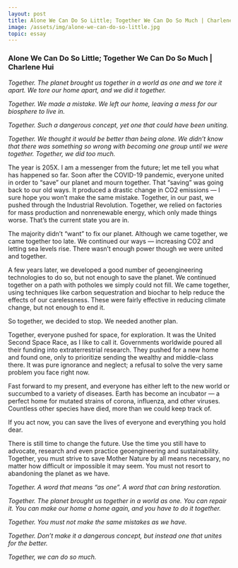 ```yaml
---
layout: post
title: Alone We Can Do So Little; Together We Can Do So Much | Charlene Hui
image: /assets/img/alone-we-can-do-so-little.jpg
topic: essay
---
```


### Alone We Can Do So Little; Together We Can Do So Much | Charlene Hui

_Together. The planet brought us together in a world as one and we tore it
apart. We tore our home apart, and we did it together._

_Together. We made a mistake. We left our home, leaving a mess for our biosphere
to live in._

_Together. Such a dangerous concept, yet one that could have been uniting._

_Together. We thought it would be better than being alone. We didn’t know that
there was something so wrong with becoming one group until we were together.
Together, we did too much._

The year is 205X. I am a messenger from the future; let me tell you what has
happened so far. Soon after the COVID-19 pandemic, everyone united in order to
“save” our planet and mourn together. That “saving” was going back to our old
ways. It produced a drastic change in CO2 emissions — I sure hope you won’t make
the same mistake. Together, in our past, we pushed through the Industrial
Revolution. Together, we relied on factories for mass production and
nonrenewable energy, which only made things worse. That’s the current state you
are in.

The majority didn’t “want” to fix our planet. Although we came together, we came
together too late. We continued our ways — increasing CO2 and letting sea levels
rise. There wasn’t enough power though we were united and together.

A few years later, we developed a good number of geoengineering technologies to
do so, but not enough to save the planet. We continued together on a path with
potholes we simply could not fill. We came together, using techniques like
carbon sequestration and biochar to help reduce the effects of our carelessness.
These were fairly effective in reducing climate change, but not enough to end
it.

So together, we decided to stop. We needed another plan.

Together, everyone pushed for space, for exploration. It was the United Second
Space Race, as I like to call it. Governments worldwide poured all their funding
into extraterrestrial research. They pushed for a new home and found one, only
to prioritize sending the wealthy and middle-class there. It was pure ignorance
and neglect; a refusal to solve the very same problem you face right now.

Fast forward to my present, and everyone has either left to the new world or
succumbed to a variety of diseases. Earth has become an incubator — a perfect
home for mutated strains of corona, influenza, and other viruses. Countless
other species have died, more than we could keep track of.

If you act now, you can save the lives of everyone and everything you hold dear.

There is still time to change the future. Use the time you still have to
advocate, research and even practice geoengineering and sustainability.
Together, you must strive to save Mother Nature by all means necessary, no
matter how difficult or impossible it may seem. You must not resort to
abandoning the planet as we have.

_Together. A word that means “as one”. A word that can bring restoration._

_Together. The planet brought us together in a world as one. You can repair it.
You can make our home a home again, and you have to do it together._

_Together. You must not make the same mistakes as we have._

_Together. Don’t make it a dangerous concept, but instead one that unites for
the better._

_Together, we can do so much._
